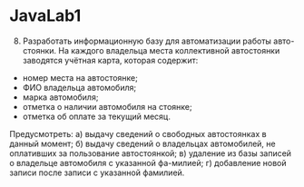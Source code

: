 # JavaLab1
8.	Разработать информационную базу для автоматизации работы авто-стоянки. На каждого владельца места коллективной автостоянки заводятся учётная карта, которая содержит:
- номер места на автостоянке;
-	ФИО владельца автомобиля;
-	марка автомобиля;
-	отметка о наличии автомобиля на стоянке;
-	отметка об оплате за текущий месяц.

Предусмотреть:
а) выдачу сведений о свободных автостоянках в данный момент;
б) выдачу сведений о владельцах автомобилей, не оплативших за пользование автостоянкой;
в) удаление из базы записей о владельце автомобиля с указанной фа-милией;
г) добавление новой записи после записи с указанной фамилией.

